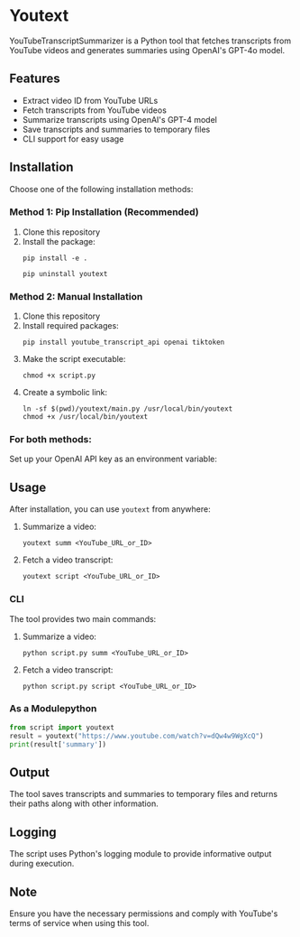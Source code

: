 # Youtext

YouTubeTranscriptSummarizer is a Python tool that fetches transcripts from YouTube videos and generates summaries using OpenAI's GPT-4o model.

## Features

- Extract video ID from YouTube URLs
- Fetch transcripts from YouTube videos
- Summarize transcripts using OpenAI's GPT-4 model
- Save transcripts and summaries to temporary files
- CLI support for easy usage

## Installation

Choose one of the following installation methods:

### Method 1: Pip Installation (Recommended)

1. Clone this repository
2. Install the package:
   ```
   pip install -e .
   ```
   ```
   pip uninstall youtext

### Method 2: Manual Installation

1. Clone this repository
2. Install required packages:
   ```
   pip install youtube_transcript_api openai tiktoken
   ```
3. Make the script executable:
   ```
   chmod +x script.py
   ```
4. Create a symbolic link:
   ```
   ln -sf $(pwd)/youtext/main.py /usr/local/bin/youtext
   chmod +x /usr/local/bin/youtext
   ```

### For both methods:

Set up your OpenAI API key as an environment variable:

## Usage

After installation, you can use `youtext` from anywhere:

1. Summarize a video:
   ```
   youtext summ <YouTube_URL_or_ID>
   ```

2. Fetch a video transcript:
   ```
   youtext script <YouTube_URL_or_ID>
   ```

### CLI

The tool provides two main commands:

1. Summarize a video:
   ```
   python script.py summ <YouTube_URL_or_ID>
   ```

2. Fetch a video transcript:
   ```
   python script.py script <YouTube_URL_or_ID>
   ```

### As a Modulepython

```py
from script import youtext
result = youtext("https://www.youtube.com/watch?v=dQw4w9WgXcQ")
print(result['summary'])
```


## Output

The tool saves transcripts and summaries to temporary files and returns their paths along with other information.

## Logging

The script uses Python's logging module to provide informative output during execution.

## Note

Ensure you have the necessary permissions and comply with YouTube's terms of service when using this tool.
